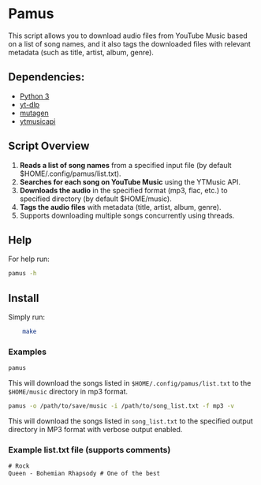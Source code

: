 # Pamus
This script allows you to download audio files from YouTube Music based on a list of song names,
and it also tags the downloaded files with relevant metadata (such as title, artist, album, genre).

## Dependencies:
- [Python 3](https://www.python.org)
- [yt-dlp](https://github.com/yt-dlp/yt-dlp)
- [mutagen](https://mutagen.readthedocs.io/en/latest/)
- [ytmusicapi](https://ytmusicapi.readthedocs.io/en/stable/)

## Script Overview
1. **Reads a list of song names** from a specified input file (by default $HOME/.config/pamus/list.txt).
2. **Searches for each song on YouTube Music** using the YTMusic API.
3. **Downloads the audio** in the specified format (mp3, flac, etc.) to specified directory (by default $HOME/music).
4. **Tags the audio files** with metadata (title, artist, album, genre).
5. Supports downloading multiple songs concurrently using threads.

## Help
For help run:
```Bash
pamus -h 
```

## Install
Simply run:
``` Bash
    make
```
### Examples

``` Bash
pamus
```
This will download the songs listed in `$HOME/.config/pamus/list.txt` to the `$HOME/music` directory in mp3 format.

```bash
pamus -o /path/to/save/music -i /path/to/song_list.txt -f mp3 -v
```
This will download the songs listed in `song_list.txt` to the specified output directory in MP3 format with verbose output enabled.

### Example list.txt file (supports comments)
```txt
# Rock
Queen - Bohemian Rhapsody # One of the best
```
